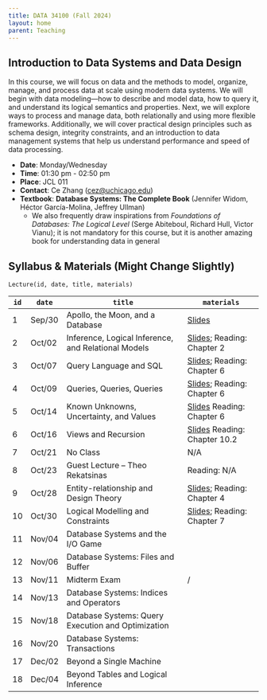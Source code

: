 ```yaml
---
title: DATA 34100 (Fall 2024)
layout: home
parent: Teaching
---
```


## Introduction to Data Systems and Data Design

In this course, we will focus on data and the methods to model, organize, manage, and process data at scale using modern data systems. We will begin with data modeling—how to describe and model data, how to query it, and understand its logical semantics and properties. Next, we will explore ways to process and manage data, both relationally and using more flexible frameworks. Additionally, we will cover practical design principles such as schema design, integrity constraints, and an introduction to data management systems that help us understand performance and speed of data processing.

- **Date**: Monday/Wednesday
- **Time**: 01:30 pm - 02:50 pm
- **Place**: JCL	011
- **Contact**: Ce Zhang (cez@uchicago.edu)
- **Textbook**: **Database Systems: The Complete Book** (Jennifer Widom, Héctor García-Molina, Jeffrey Ullman)
    - We also frequently draw inspirations from _Foundations of Databases: The Logical Level_ (Serge Abiteboul, Richard Hull, Victor Vianu); it is not mandatory for this course, but it is another amazing book for understanding data in general

## Syllabus & Materials (Might Change Slightly)

```
Lecture(id, date, title, materials)
```

| `id` | `date` | `title` | `materials` |
|------|--------|---------|-------------|
| 1    | Sep/30  | Apollo, the Moon, and a Database | [Slides](https://1drv.ms/p/s!AoH59ceswCf9kAYeeOLCpAEjGDcr?e=GwGGBu)     |
| 2    | Oct/02  | Inference, Logical Inference, and Relational Models | [Slides](https://1drv.ms/p/s!AoH59ceswCf9kCll5akqBoamWYQ_?e=5KVt2f); Reading: Chapter 2 |
| 3    | Oct/07  | Query Language and SQL |  [Slides](https://1drv.ms/p/s!AoH59ceswCf9kCpLklUzgl8BPjr0?e=8MWV4b); Reading: Chapter 6    |
| 4    | Oct/09  | Queries, Queries, Queries        | [Slides](https://1drv.ms/p/s!AoH59ceswCf9kDG36LlgmevqneZA?e=evwiti); Reading: Chapter 6    |
| 5    | Oct/14  | Known Unknowns, Uncertainty, and Values |  [Slides](https://1drv.ms/p/c/fd27c0acc7f5f981/ERuJU3AcQRRAp4ea_d4kOKQBJtTcdlhSIU9FALwDoOsjUg?e=81khdw) Reading: Chapter 6    |
| 6    | Oct/16  | Views and Recursion  | [Slides](https://1drv.ms/p/c/fd27c0acc7f5f981/EcjdR9RNWwRHl4YJdN1HzX0BVlz1Gm2tRFcwI6D_BsrI3A?e=6OMoV2)  Reading: Chapter 10.2     |
| 7    | Oct/21  | No Class |  N/A     |
| 8    | Oct/23  | Guest Lecture – Theo Rekatsinas |  Reading: N/A    |
| 9    | Oct/28  | Entity-relationship and Design Theory |  [Slides](https://1drv.ms/p/c/fd27c0acc7f5f981/ET-zPndY855FvIAyXX-MM9MBtHySYgqDiC1BZm2CtNqc4Q?e=LfIgbe); Reading: Chapter 4    |
| 10   | Oct/30  | Logical Modelling and Constraints | [Slides](https://1drv.ms/p/c/fd27c0acc7f5f981/ERJqxv3lEFRDn6JfcN5whW8BtlE3GE-fFD17NQQn6i5Zew?e=ccVE3A);   Reading: Chapter 7   |
| 11   | Nov/04  | Database Systems and the I/O Game |      |
| 12   | Nov/06  | Database Systems: Files and Buffer |      |
| 13   | Nov/11  | Midterm Exam |   /   |
| 14   | Nov/13  | Database Systems: Indices and Operators |      |
| 15   | Nov/18  | Database Systems: Query Execution and Optimization |      |
| 16   | Nov/20  | Database Systems: Transactions |      |
| 17   | Dec/02  | Beyond a Single Machine |      |
| 18   | Dec/04  | Beyond Tables and Logical Inference |      |
